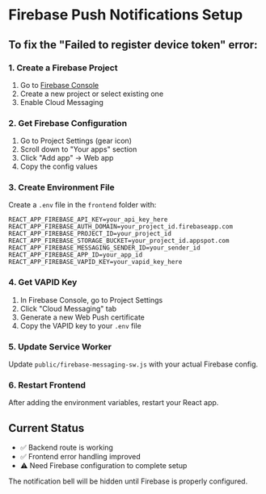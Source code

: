 # Firebase Push Notifications Setup

## To fix the "Failed to register device token" error:

### 1. Create a Firebase Project
1. Go to [Firebase Console](https://console.firebase.google.com/)
2. Create a new project or select existing one
3. Enable Cloud Messaging

### 2. Get Firebase Configuration
1. Go to Project Settings (gear icon)
2. Scroll down to "Your apps" section
3. Click "Add app" → Web app
4. Copy the config values

### 3. Create Environment File
Create a `.env` file in the `frontend` folder with:

```env
REACT_APP_FIREBASE_API_KEY=your_api_key_here
REACT_APP_FIREBASE_AUTH_DOMAIN=your_project_id.firebaseapp.com
REACT_APP_FIREBASE_PROJECT_ID=your_project_id
REACT_APP_FIREBASE_STORAGE_BUCKET=your_project_id.appspot.com
REACT_APP_FIREBASE_MESSAGING_SENDER_ID=your_sender_id
REACT_APP_FIREBASE_APP_ID=your_app_id
REACT_APP_FIREBASE_VAPID_KEY=your_vapid_key_here
```

### 4. Get VAPID Key
1. In Firebase Console, go to Project Settings
2. Click "Cloud Messaging" tab
3. Generate a new Web Push certificate
4. Copy the VAPID key to your `.env` file

### 5. Update Service Worker
Update `public/firebase-messaging-sw.js` with your actual Firebase config.

### 6. Restart Frontend
After adding the environment variables, restart your React app.

## Current Status
- ✅ Backend route is working
- ✅ Frontend error handling improved
- ⚠️ Need Firebase configuration to complete setup

The notification bell will be hidden until Firebase is properly configured. 